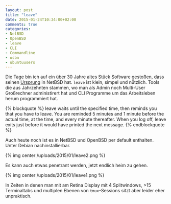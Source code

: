 ```yaml
---
layout: post
title: "leave"
date: 2015-01-24T10:34:00+02:00
comments: true
categories:
- NetBSD
- OpenBSD
- leave
- CLI
- Commandline
- osbn
- ubuntuusers
---
```

Die Tage bin ich auf ein über 30 Jahre altes Stück Software gestoßen, dass
seinen
[Ursprung](http://ftp.rrzn.uni-hannover.de/pub/mirror/bsd/NetBSD/NetBSD-current/src/usr.bin/leave/)
in NetBSD hat. `leave` ist klein, simpel und nützlich.  Tools die aus
Jahrzehnten stammen, wo man als Admin noch Multi-User Großrechner administirert
hat und CLI Programme um das Arbeitsleben herum programmiert hat.

{% blockquote %}
leave waits until the specified time, then reminds you that you have to leave. You are reminded 5 minutes and 1 minute before the actual time, at the time, and every minute thereafter. When you log off, leave exits just before it would have printed the next message.
{% endblockquote %}

Auch heute noch ist es in NetBSD und OpenBSD per default enthalten. Unter Debian
nachinstallierbar.

{% img center /uploads/2015/01/leave2.png %}

Es kann auch etwas penetrant werden, jetzt endlich heim zu gehen.

{% img center /uploads/2015/01/leave1.png %}

In Zeiten in denen man mit am Retina Display mit 4 Splitwindows, &gt;15
Terminaltabs und multiplen Ebenen von `tmux`-Sessions sitzt aber leider eher
unpraktisch.
